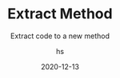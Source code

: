 ---
date: 2020-12-13
title: Extract Method
technologies: [java]
topics: [refactoring]
author: hs
subtitle: Extract code to a new method
thumbnail: ./thumbnail.png
cardThumbnail: ./card.png
shortVideo:
  poster: ./tip.png
  url: https://youtu.be/VwEK2_FohFw
leadin: |
  Highlight the code you want to extract to a method and press _Option + Command + M_ on macOS, or _Ctrl + Alt + M_ on Windows/Linux to extract it.

  **Pro tip:**
  
  Extracting code into a new method can be useful in improving the readability of your code.
---